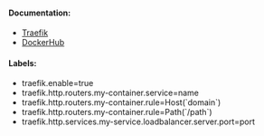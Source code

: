 #### Documentation:
- [Traefik](https://doc.traefik.io/traefik/)
- [DockerHub](https://hub.docker.com/_/traefik)

#### Labels:
- traefik.enable=true
- traefik.http.routers.my-container.service=name
- traefik.http.routers.my-container.rule=Host(\`domain\`)
- traefik.http.routers.my-container.rule=Path(\`/path\`)
- traefik.http.services.my-service.loadbalancer.server.port=port
